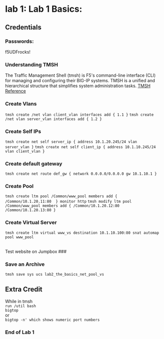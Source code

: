 # lab 1: Lab 1 Basics:

## Credentials
  ### Passwords:
f5UDFrocks!

### Understanding TMSH
The Traffic Management Shell (tmsh) is F5's command-line interface (CLI) for managing and configuring their BIG-IP systems. 
TMSH is a unified and hierarchical structure that simplifies system administration tasks.
[TMSH Reference](https://clouddocs.f5.com/cli/tmsh-reference/latest/)

### Create Vlans
`tmsh create /net vlan client_vlan interfaces add { 1.1 }`
`tmsh create /net vlan server_vlan interfaces add { 1.2 }`

### Create Self IPs
`tmsh create net self server_ip { address 10.1.20.245/24 vlan server_vlan }`
`tmsh create net self client_ip { address 10.1.10.245/24 vlan client_vlan }`

### Create default gateway
`tmsh create net route def_gw { network 0.0.0.0/0.0.0.0 gw 10.1.10.1 }`

### Create Pool
`tmsh create ltm pool /Common/www_pool members add { /Common/10.1.20.11:80  } monitor http`
`tmsh modify ltm pool /Common/www_pool members add { /Common/10.1.20.12:80 /Common/10.1.20.13:80 }`

### Create Virtual Server
`tmsh create ltm virtual www_vs destination 10.1.10.100:80 snat automap pool www_pool`

<br>Test website on Jumpbox ###

### Save an Archive
`tmsh save sys ucs lab2_the_basics_net_pool_vs`


## Extra Credit
While in tmsh
<br>`run /util bash`
<br>`bigtop`
<br>or
<br>`bigtop -n' which shows numeric port numbers`

### End of Lab 1



